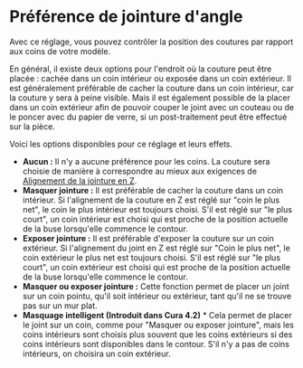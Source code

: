 Préférence de jointure d'angle
====
Avec ce réglage, vous pouvez contrôler la position des coutures par rapport aux coins de votre modèle.

En général, il existe deux options pour l'endroit où la couture peut être placée : cachée dans un coin intérieur ou exposée dans un coin extérieur. Il est généralement préférable de cacher la couture dans un coin intérieur, car la couture y sera à peine visible. Mais il est également possible de la placer dans un coin extérieur afin de pouvoir couper le joint avec un couteau ou de le poncer avec du papier de verre, si un post-traitement peut être effectué sur la pièce.

Voici les options disponibles pour ce réglage et leurs effets.
* **Aucun :** Il n'y a aucune préférence pour les coins. La couture sera choisie de manière à correspondre au mieux aux exigences de [Alignement de la jointure en Z](z_seam_type.md).
* **Masquer jointure :** Il est préférable de cacher la couture dans un coin intérieur. Si l'alignement de la couture en Z est réglé sur "coin le plus net", le coin le plus intérieur est toujours choisi. S'il est réglé sur "le plus court", un coin intérieur est choisi qui est proche de la position actuelle de la buse lorsqu'elle commence le contour.
* **Exposer jointure :** Il est préférable d'exposer la couture sur un coin extérieur. Si l'alignement du joint en Z est réglé sur "Coin le plus net", le coin extérieur le plus net est toujours choisi. S'il est réglé sur "le plus court", un coin extérieur est choisi qui est proche de la position actuelle de la buse lorsqu'elle commence le contour.
* **Masquer ou exposer jointure :** Cette fonction permet de placer un joint sur un coin pointu, qu'il soit intérieur ou extérieur, tant qu'il ne se trouve pas sur un mur plat.
* **Masquage intelligent (Introduit dans Cura 4.2)** * Cela permet de placer le joint sur un coin, comme pour "Masquer ou exposer jointure", mais les coins intérieurs sont choisis plus souvent que les coins extérieurs si des coins intérieurs sont disponibles dans le contour. S'il n'y a pas de coins intérieurs, on choisira un coin extérieur.
